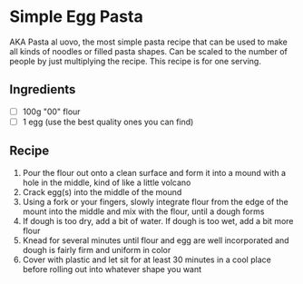 # Simple Egg Pasta

AKA Pasta al uovo, the most simple pasta recipe that can be used to make all kinds of noodles or filled pasta shapes. Can be scaled to the number of people by just multiplying the recipe. This recipe is for one serving.

## Ingredients

- [ ] 100g "00" flour
- [ ] 1 egg (use the best quality ones you can find)

## Recipe

1. Pour the flour out onto a clean surface and form it into a mound with a hole in the middle, kind of like a little volcano
1. Crack egg(s) into the middle of the mound
1. Using a fork or your fingers, slowly integrate flour from the edge of the mount into the middle and mix with the flour, until a dough forms
1. If dough is too dry, add a bit of water. If dough is too wet, add a bit more flour
1. Knead for several minutes until flour and egg are well incorporated and dough is fairly firm and uniform in color
1. Cover with plastic and let sit for at least 30 minutes in a cool place before rolling out into whatever shape you want